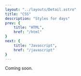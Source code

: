 ```yaml
---
layout: "../layouts/Detail.astro"
title: "CSS"
description: "Styles for days"
prev: {
	title: "HTML",
	href: "/html"
}
next: {
	title: "Javascript",
	href: "/javascript"
}
---
```


Coming soon.
